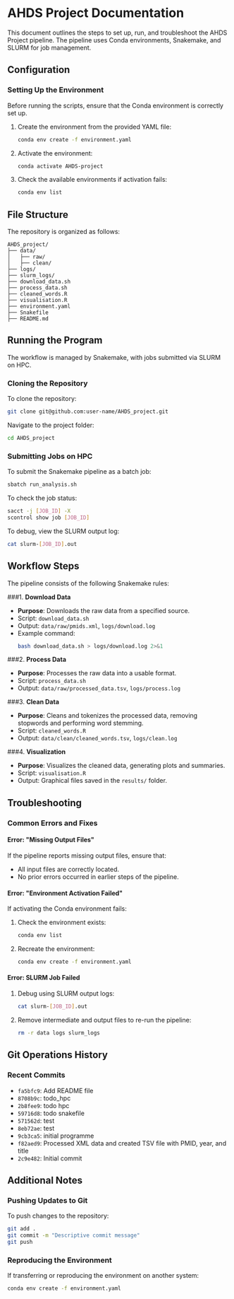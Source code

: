 
# AHDS Project Documentation

This document outlines the steps to set up, run, and troubleshoot the AHDS Project pipeline. The pipeline uses Conda environments, Snakemake, and SLURM for job management.

## Configuration

### Setting Up the Environment

Before running the scripts, ensure that the Conda environment is correctly set up.

1. Create the environment from the provided YAML file:
   ```bash
   conda env create -f environment.yaml
   ```
2. Activate the environment:
   ```bash
   conda activate AHDS-project
   ```
3. Check the available environments if activation fails:
   ```bash
   conda env list
   ```

## File Structure

The repository is organized as follows:

```
AHDS_project/
├── data/
│   ├── raw/
│   ├── clean/
├── logs/
├── slurm_logs/
├── download_data.sh
├── process_data.sh
├── cleaned_words.R
├── visualisation.R
├── environment.yaml
├── Snakefile
├── README.md
```

## Running the Program

The workflow is managed by Snakemake, with jobs submitted via SLURM on HPC.

### Cloning the Repository

To clone the repository:
```bash
git clone git@github.com:user-name/AHDS_project.git
```

Navigate to the project folder:
```bash
cd AHDS_project
```

### Submitting Jobs on HPC

To submit the Snakemake pipeline as a batch job:
```bash
sbatch run_analysis.sh
```

To check the job status:
```bash
sacct -j [JOB_ID] -X
scontrol show job [JOB_ID]
```

To debug, view the SLURM output log:
```bash
cat slurm-[JOB_ID].out
```

## Workflow Steps

The pipeline consists of the following Snakemake rules:

###1. **Download Data**
   - **Purpose**: Downloads the raw data from a specified source.
   - Script: `download_data.sh`
   - Output: `data/raw/pmids.xml`, `logs/download.log`
   - Example command:
     ```bash
     bash download_data.sh > logs/download.log 2>&1
     ```

###2. **Process Data**
   - **Purpose**: Processes the raw data into a usable format.
   - Script: `process_data.sh`
   - Output: `data/raw/processed_data.tsv`, `logs/process.log`

###3. **Clean Data**
   - **Purpose**: Cleans and tokenizes the processed data, removing stopwords and performing word stemming.
   - Script: `cleaned_words.R`
   - Output: `data/clean/cleaned_words.tsv`, `logs/clean.log`

###4. **Visualization**
   - **Purpose**: Visualizes the cleaned data, generating plots and summaries.
   - Script: `visualisation.R`
   - Output: Graphical files saved in the `results/` folder.

## Troubleshooting

### Common Errors and Fixes

#### Error: "Missing Output Files"

If the pipeline reports missing output files, ensure that:
- All input files are correctly located.
- No prior errors occurred in earlier steps of the pipeline.

#### Error: "Environment Activation Failed"

If activating the Conda environment fails:
1. Check the environment exists:
   ```bash
   conda env list
   ```
2. Recreate the environment:
   ```bash
   conda env create -f environment.yaml
   ```

#### Error: SLURM Job Failed

1. Debug using SLURM output logs:
   ```bash
   cat slurm-[JOB_ID].out
   ```
2. Remove intermediate and output files to re-run the pipeline:
   ```bash
   rm -r data logs slurm_logs
   ```

## Git Operations History

### Recent Commits

- `fa5bfc9`: Add README file  
- `8708b9c`: todo_hpc  
- `2b8fee9`: todo hpc  
- `59716d8`: todo snakefile  
- `571562d`: test  
- `8eb72ae`: test  
- `9cb3ca5`: initial programme  
- `f82aed9`: Processed XML data and created TSV file with PMID, year, and title  
- `2c9e482`: Initial commit  

## Additional Notes

### Pushing Updates to Git

To push changes to the repository:
```bash
git add .
git commit -m "Descriptive commit message"
git push
```

### Reproducing the Environment

If transferring or reproducing the environment on another system:
```bash
conda env create -f environment.yaml
```

